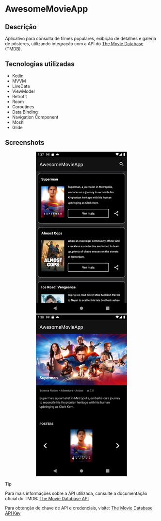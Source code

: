 # AwesomeMovieApp

## Descrição

Aplicativo para consulta de filmes populares, exibição de detalhes e galeria de pôsteres, utilizando integração com a API do [The Movie Database](https://www.themoviedb.org/) (TMDB).

## Tecnologias utilizadas

- Kotlin
- MVVM
- LiveData
- ViewModel
- Retrofit
- Room
- Coroutines
- Data Binding
- Navigation Component
- Moshi
- Glide

## Screenshots

<p align="center">
    <img src="screenshots/movie-app-list.png" alt="Movie App - Lista de filmes" width="300"/>
    <img src="screenshots/movie-app-details.png" alt="Movie App - Detalhe do filme" width="300"/>
</p>

> [!TIP]
> 
> Para mais informações sobre a API utilizada, consulte a documentação oficial do TMDB:
> [The Movie Database API](https://developers.themoviedb.org/3/getting-started/introduction)
> 
> Para obtenção de chave de API e credenciais, visite:
> [The Movie Database API Key](https://www.themoviedb.org/settings/api)
